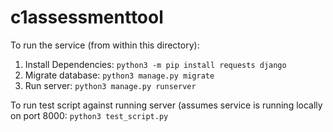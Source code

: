 # c1assessmenttool

To run the service (from within this directory):
1. Install Dependencies: `python3 -m pip install requests django`
2. Migrate database: `python3 manage.py migrate`
3. Run server: `python3 manage.py runserver`

To run test script against running server (assumes service is running locally on port 8000:
`python3 test_script.py`
